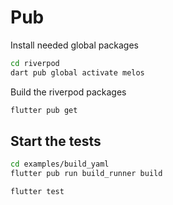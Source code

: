 # Pub

Install needed global packages

```bash
cd riverpod
dart pub global activate melos
```

Build the riverpod packages

```bash
flutter pub get
```

## Start the tests

```bash
cd examples/build_yaml
flutter pub run build_runner build

flutter test
```
